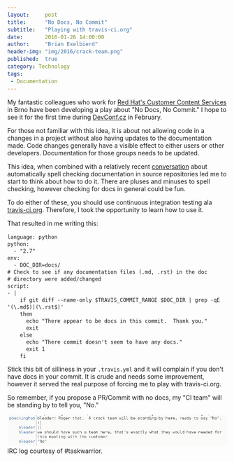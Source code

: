 ```yaml
---
layout:     post
title:      "No Docs, No Commit"
subtitle:   "Playing with travis-ci.org"
date:       2016-01-26 14:00:00
author:     "Brian Exelbierd"
header-img: "img/2016/crack-team.png"
published:  true
category: Technology
tags:
 - Documentation
---
```


My fantastic colleagues who work for [Red Hat's Customer Content
Services](https://access.redhat.com/documentation/en/) in Brno have
been developing a play about "No Docs, No Commit."  I hope to see
it for the first time during [DevConf.cz](http://devconf.cz/) in
February.

For those not familiar with this idea, it is about not allowing
code in a changes in a project without also having updates to the
documentation made.  Code changes generally have a visible effect
to either users or other developers.  Documentation for those groups
needs to be updated.

This idea, when combined with a relatively recent
[conversation](https://github.com/projectatomic/adb-atomic-developer-bundle/issues/175)
about automatically spell checking documentation in source repositories
led me to start to think about how to do it.  There are pluses and
minuses to spell checking, however checking for docs in general
could be fun.

To do either of these, you should use continuous integration testing
ala [travis-ci.org](https://travis-ci.org).  Therefore, I took the
opportunity to learn how to use it.

That resulted in me writing this:

~~~
language: python
python:
  - "2.7"
env:
  - DOC_DIR=docs/
# Check to see if any documentation files (.md, .rst) in the doc
# directory were added/changed
script:
- |
    if git diff --name-only $TRAVIS_COMMIT_RANGE $DOC_DIR | grep -qE '(\.md$)|(\.rst$)'
    then
      echo "There appear to be docs in this commit.  Thank you."
      exit
    else
      echo "There commit doesn't seem to have any docs."
      exit 1
    fi
~~~

Stick this bit of silliness in your `.travis.yml` and it will
complain if you don't have docs in your commit.  It is crude and
needs some improvement, however it served the real purpose of forcing
me to play with travis-ci.org.

So remember, if you propose a PR/Commit with no docs, my "CI team"
will be standing by to tell you, "No."

![IRC log](/img/2016/crack-team.png)
IRC log courtesy of #taskwarrior.
